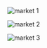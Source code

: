 ![market 1](https://github.com/user-attachments/assets/82820b9a-467b-428f-859b-3ba991f10cbe)

![market 2](https://github.com/user-attachments/assets/c08ae2cf-c3b4-4626-95ff-df227374624a)

![market 3](https://github.com/user-attachments/assets/8937dad3-d507-49a9-86ef-85ab725b2b26)
